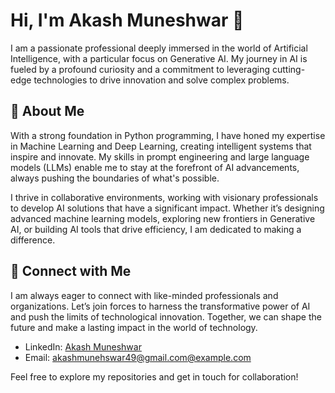 # Hi, I'm Akash Muneshwar 👋

I am a passionate professional deeply immersed in the world of Artificial Intelligence, with a particular focus on Generative AI. My journey in AI is fueled by a profound curiosity and a commitment to leveraging cutting-edge technologies to drive innovation and solve complex problems.

## 🚀 About Me
With a strong foundation in Python programming, I have honed my expertise in Machine Learning and Deep Learning, creating intelligent systems that inspire and innovate. My skills in prompt engineering and large language models (LLMs) enable me to stay at the forefront of AI advancements, always pushing the boundaries of what's possible.

I thrive in collaborative environments, working with visionary professionals to develop AI solutions that have a significant impact. Whether it’s designing advanced machine learning models, exploring new frontiers in Generative AI, or building AI tools that drive efficiency, I am dedicated to making a difference.

## 🔗 Connect with Me
I am always eager to connect with like-minded professionals and organizations. Let’s join forces to harness the transformative power of AI and push the limits of technological innovation. Together, we can shape the future and make a lasting impact in the world of technology.

- LinkedIn: [Akash Muneshwar](https://www.linkedin.com/in/akash-muneshwar-2a42b2284/)
- Email: [akashmunehswar49@gmail.com@example.com](mailto:akashmuneshwar49@gamil.com) 


Feel free to explore my repositories and get in touch for collaboration!
